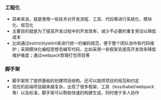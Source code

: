 ### 工程化
- 简单来说，就是使用一些技术对开发流程、工具、代码等进行系统化、模块化、规范化
- 主要目的就是为了提高开发过程中的开发效率，减少不必要的重复劳动以降低成本
- 比如通过eslint/stylelint来进行统一的编码规范，便于整个团队协作和代码维护；采用模块化编程思想去编写代码，比如采用一些框架去提高开发效率降低维护难度；通过webpack管理打包项目等

### 脚手架
- 脚手架除了提供基础的创建项目结构，还可以提供项目的规范和约定
- 现在的前端项目越来越复杂，出现了很多框架、工具（less/babel/webpack等）以及标准，脚手架可以帮助快速的构建生成，同时便于多人协作